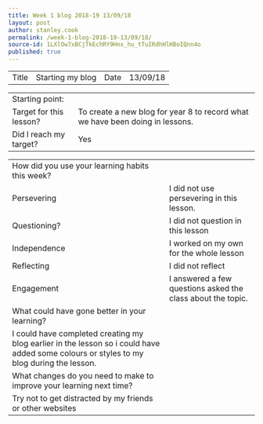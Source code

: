 ```yaml
---
title: Week 1 blog 2018-19 13/09/18
layout: post
author: stanley.cook
permalink: /week-1-blog-2018-19-13/09/18/
source-id: 1LXlOw7xBCjTkEchRY9Hnx_hu_tTuIRdhHlHBoIQnn4o
published: true
---
```

<table>
  <tr>
    <td>Title</td>
    <td>Starting my blog</td>
    <td>Date</td>
    <td>13/09/18</td>
  </tr>
</table>


<table>
  <tr>
    <td>Starting point:</td>
    <td></td>
  </tr>
  <tr>
    <td>Target for this lesson?</td>
    <td>To create a new blog for year 8 to record what we have been doing in lessons.</td>
  </tr>
  <tr>
    <td>Did I reach my target? </td>
    <td>Yes</td>
  </tr>
</table>


<table>
  <tr>
    <td>How did you use your learning habits this week?</td>
    <td></td>
  </tr>
  <tr>
    <td>Persevering</td>
    <td>I did not use persevering in this lesson.</td>
  </tr>
  <tr>
    <td>Questioning?</td>
    <td>I did not question in this lesson</td>
  </tr>
  <tr>
    <td>Independence</td>
    <td>I worked on my own for the whole lesson</td>
  </tr>
  <tr>
    <td>Reflecting</td>
    <td>I did not reflect</td>
  </tr>
  <tr>
    <td>Engagement</td>
    <td>I answered a few questions asked the class about the topic.</td>
  </tr>
  <tr>
    <td>What could have gone better in your learning?</td>
    <td></td>
  </tr>
  <tr>
    <td>I could have completed creating my blog earlier in the lesson so i could have added some colours or styles to my blog during the lesson.</td>
    <td></td>
  </tr>
  <tr>
    <td>What changes do you need to make to improve your learning next time?</td>
    <td></td>
  </tr>
  <tr>
    <td>Try not to get distracted by my friends or other websites</td>
    <td></td>
  </tr>
</table>


